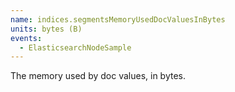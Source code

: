 ```yaml
---
name: indices.segmentsMemoryUsedDocValuesInBytes
units: bytes (B)
events:
  - ElasticsearchNodeSample
---
```


The memory used by doc values, in bytes.